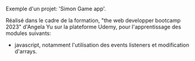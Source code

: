 Exemple d'un projet: 'Simon Game app'.

Réalisé dans le cadre de la formation, "the web developper bootcamp 2023" d'Angela Yu sur la plateforme Udemy, pour l'apprentissage des modules suivants:
- javascript, notamment l'utilisation des events listeners et modification d'arrays.

